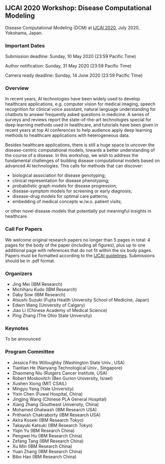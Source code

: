 ## IJCAI 2020 Workshop: Disease Computational Modeling

Disease Computational Modeling (DCM) at [IJCAI 2020](https://www.ijcai20.org/), July 2020, Yokohama, Japan.

### Important Dates

Submission deadline: Sunday, 10 May 2020 (23:59 Pacific Time)

Author notification: Sunday, 31 May 2020 (23:59 Pacific Time)

Camera ready deadline: Sunday, 14 June 2020 (23:59 Pacific Time)


### Overview

In recent years, AI technologies have been widely used to develop healthcare applications, e.g. computer vision for medical imaging, speech recognition for clinical voice assistant, natural language understanding for chatbots to answer frequently asked questions in medicine. A series of surveys and reviews report the state-of-the-art technologies special for deep learning methods used in healthcare, and tutorials have been given in recent years at top AI conferences to help audience apply deep learning methods to healthcare applications with heterogeneous data.

Besides healthcare applications, there is still a huge space to uncover the disease-centric computational models, towards a better understanding of the course of a disease. In this workshop, we wish to address the fundamental challenges of building disease computational models based on advanced AI technologies. This calls for methods that can discover:

-	biological association for disease genotyping; 
-	clinical representation for disease phenotyping; 
-	probabilistic graph models for disease progression;
-	disease-symptom models for screening or early diagnosis; 
-	disease-drug models for optimal care patterns;
-	embedding of medical concepts w./w.o. patient visits;

or other novel disease models that potentially put meaningful insights in healthcare.  

### Call For Papers

We welcome original research papers no longer than 5 pages in total: 4 pages for the body of the paper (including all figures), plus up to one additional page with references that do not fit within the six body pages. Papers must be formatted according to  the [IJCAI guidelines](https://www.ijcai.org/authors_kit). Submissions should be in .pdf format.


### Organizers

- Jing Mei (IBM Research)
- Michiharu Kudo (IBM Research)
- Daby Sow (IBM Research)
- Atsushi Suzuki (Fujita Health University School of Medicine, Japan)
- Edwin Wang (University of Calgary)
- Jiao Li (Chinese Academy of Medical Science)
- Ping Zhang (The Ohio State University)

### Keynotes

To be announced

### Program Committee
- Jessica Fitts Willoughby (Washington State Univ., USA)
- Tiantian He (Nanyang Technological Univ., Singapore)
- Zhaomeng Niu (Rutgers Cancer Institute, USA)
- Robert Moskovitch (Ben Gurion University, Israel)
- Xushen Xiong (MIT CSAIL)
- Mingyu Yang (Yale University)
- Yixin Chen (Fuwai Hospital, China)
- Jingjing Wang (Chinese PLA General Hospital)
- Xiang Zhang (Southeast University, China)
- Mohamed Ghalwash (IBM Research USA)
- Prithwish Chakraborty (IBM Research USA)
- Akira Koseki (IBM Research Tokyo)
- Takayuki Katsuki (IBM Research Tokyo) 
- Yiqin Yu (IBM Research China)
- Pengwei Hu (IBM Research China)
- Zefang Tang (IBM Research China)
- Xu Min (IBM Research China)
- Yuan Zhang (IBM Research China) 
- Bibo Hao (IBM Research China)
